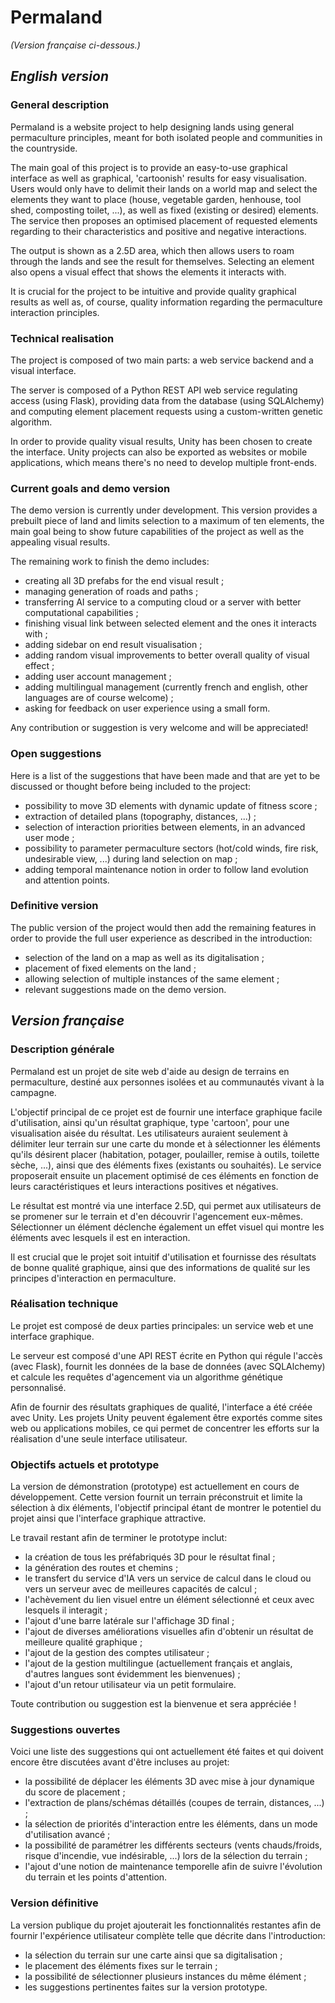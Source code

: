 # Permaland

*(Version française ci-dessous.)*

## *English version*

### General description

Permaland is a website project to help designing lands using general permaculture principles, meant for both isolated people and communities in the countryside. 

The main goal of this project is to provide an easy-to-use graphical interface as well as graphical, 'cartoonish' results for easy visualisation. Users would only have to delimit their lands on a world map and select the elements they want to place (house, vegetable garden, henhouse, tool shed, composting toilet, ...), as well as fixed (existing or desired) elements.
The service then proposes an optimised placement of requested elements regarding to their characteristics and positive and negative interactions.

The output is shown as a 2.5D area, which then allows users to roam through the lands and see the result for themselves. Selecting an element also opens a visual effect that shows the elements it interacts with.

It is crucial for the project to be intuitive and provide quality graphical results as well as, of course, quality information regarding the permaculture interaction principles.

### Technical realisation

The project is composed of two main parts: a web service backend and a visual interface.

The server is composed of a Python REST API web service regulating access (using Flask), providing data from the database (using SQLAlchemy) and computing element placement requests using a custom-written genetic algorithm.

In order to provide quality visual results, Unity has been chosen to create the interface. Unity projects can also be exported as websites or mobile applications, which means there's no need to develop multiple front-ends.

### Current goals and demo version

The demo version is currently under development. This version provides a prebuilt piece of land and limits selection to a maximum of ten elements, the main goal being to show future capabilities of the project as well as the appealing visual results.

The remaining work to finish the demo includes:
- creating all 3D prefabs for the end visual result ;
- managing generation of roads and paths ;
- transferring AI service to a computing cloud or a server with better computational capabilities ;
- finishing visual link between selected element and the ones it interacts with ;
- adding sidebar on end result visualisation ;
- adding random visual improvements to better overall quality of visual effect ;
- adding user account management ;
- adding multilingual management (currently french and english, other languages are of course welcome) ;
- asking for feedback on user experience using a small form.

Any contribution or suggestion is very welcome and will be appreciated!

### Open suggestions

Here is a list of the suggestions that have been made and that are yet to be discussed or thought before being included to the project:
- possibility to move 3D elements with dynamic update of fitness score ;
- extraction of detailed plans (topography, distances, ...) ;
- selection of interaction priorities between elements, in an advanced user mode ;
- possibility to parameter permaculture sectors (hot/cold winds, fire risk, undesirable view, ...) during land selection on map ;
- adding temporal maintenance notion in order to follow land evolution and attention points.

### Definitive version

The public version of the project would then add the remaining features in order to provide the full user experience as described in the introduction:
- selection of the land on a map as well as its digitalisation ;
- placement of fixed elements on the land ;
- allowing selection of multiple instances of the same element ;
- relevant suggestions made on the demo version.

## *Version française*

### Description générale

Permaland est un projet de site web d'aide au design de terrains en permaculture, destiné aux personnes isolées et au communautés vivant à la campagne.

L'objectif principal de ce projet est de fournir une interface graphique facile d'utilisation, ainsi qu'un résultat graphique, type 'cartoon', pour une visualisation aisée du résultat. Les utilisateurs auraient seulement à délimiter leur terrain sur une carte du monde et à sélectionner les éléments qu'ils désirent placer (habitation, potager, poulailler, remise à outils, toilette sèche, ...), ainsi que des éléments fixes (existants ou souhaités).
Le service proposerait ensuite un placement optimisé de ces éléments en fonction de leurs caractéristiques et leurs interactions positives et négatives.

Le résultat est montré via une interface 2.5D, qui permet aux utilisateurs de se promener sur le terrain et d'en découvrir l'agencement eux-mêmes. Sélectionner un élément déclenche également un effet visuel qui montre les éléments avec lesquels il est en interaction.

Il est crucial que le projet soit intuitif d'utilisation et fournisse des résultats de bonne qualité graphique, ainsi que des informations de qualité sur les principes d'interaction en permaculture.

### Réalisation technique

Le projet est composé de deux parties principales: un service web et une interface graphique.

Le serveur est composé d'une API REST écrite en Python qui régule l'accès (avec Flask), fournit les données de la base de données (avec SQLAlchemy) et calcule les requêtes d'agencement via un algorithme génétique personnalisé.

Afin de fournir des résultats graphiques de qualité, l'interface a été créée avec Unity. Les projets Unity peuvent également être exportés comme sites web ou applications mobiles, ce qui permet de concentrer les efforts sur la réalisation d'une seule interface utilisateur.

### Objectifs actuels et prototype

La version de démonstration (prototype) est actuellement en cours de développement. Cette version fournit un terrain préconstruit et limite la sélection à dix éléments, l'objectif principal étant de montrer le potentiel du projet ainsi que l'interface graphique attractive.

Le travail restant afin de terminer le prototype inclut:
- la création de tous les préfabriqués 3D pour le résultat final ;
- la génération des routes et chemins ;
- le transfert du service d'IA vers un service de calcul dans le cloud ou vers un serveur avec de meilleures capacités de calcul ;
- l'achèvement du lien visuel entre un élément sélectionné et ceux avec lesquels il interagit ;
- l'ajout d'une barre latérale sur l'affichage 3D final ;
- l'ajout de diverses améliorations visuelles afin d'obtenir un résultat de meilleure qualité graphique ;
- l'ajout de la gestion des comptes utilisateur ;
- l'ajout de la gestion multilingue (actuellement français et anglais, d'autres langues sont évidemment les bienvenues) ;
- l'ajout d'un retour utilisateur via un petit formulaire.

Toute contribution ou suggestion est la bienvenue et sera appréciée !

### Suggestions ouvertes

Voici une liste des suggestions qui ont actuellement été faites et qui doivent encore être discutées avant d'être incluses au projet:
- la possibilité de déplacer les éléments 3D avec mise à jour dynamique du score de placement ;
- l'extraction de plans/schémas détaillés (coupes de terrain, distances, ...) ;
- la sélection de priorités d'interaction entre les éléments, dans un mode d'utilisation avancé ;
- la possibilité de paramétrer les différents secteurs (vents chauds/froids, risque d'incendie, vue indésirable, ...) lors de la sélection du terrain ;
- l'ajout d'une notion de maintenance temporelle afin de suivre l'évolution du terrain et les points d'attention.

### Version définitive

La version publique du projet ajouterait les fonctionnalités restantes afin de fournir l'expérience utilisateur complète telle que décrite dans l'introduction:
- la sélection du terrain sur une carte ainsi que sa digitalisation ;
- le placement des éléments fixes sur le terrain ;
- la possibilité de sélectionner plusieurs instances du même élément ;
- les suggestions pertinentes faites sur la version prototype.
